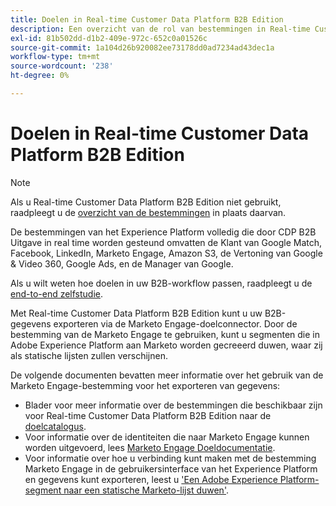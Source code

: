 ```yaml
---
title: Doelen in Real-time Customer Data Platform B2B Edition
description: Een overzicht van de rol van bestemmingen in Real-time Customer Data Platform B2B Edition.
exl-id: 81b502dd-d1b2-409e-972c-652c0a01526c
source-git-commit: 1a104d26b920082ee73178dd0ad7234ad43dec1a
workflow-type: tm+mt
source-wordcount: '238'
ht-degree: 0%

---
```


# Doelen in Real-time Customer Data Platform B2B Edition

>[!NOTE]
>
>Als u Real-time Customer Data Platform B2B Edition niet gebruikt, raadpleegt u de [overzicht van de bestemmingen](../../destinations/home.md) in plaats daarvan.

De bestemmingen van het Experience Platform volledig die door CDP B2B Uitgave in real time worden gesteund omvatten de Klant van Google Match, Facebook, LinkedIn, Marketo Engage, Amazon S3, de Vertoning van Google &amp; Video 360, Google Ads, en de Manager van Google.

Als u wilt weten hoe doelen in uw B2B-workflow passen, raadpleegt u de [end-to-end zelfstudie](../b2b-tutorial.md#activate-your-evaluated-data-to-a-destination).

Met Real-time Customer Data Platform B2B Edition kunt u uw B2B-gegevens exporteren via de Marketo Engage-doelconnector. Door de bestemming van de Marketo Engage te gebruiken, kunt u segmenten die in Adobe Experience Platform aan Marketo worden gecreeerd duwen, waar zij als statische lijsten zullen verschijnen.

De volgende documenten bevatten meer informatie over het gebruik van de Marketo Engage-bestemming voor het exporteren van gegevens:

- Blader voor meer informatie over de bestemmingen die beschikbaar zijn voor Real-time Customer Data Platform B2B Edition naar de [doelcatalogus](../../destinations/catalog/overview.md).
- Voor informatie over de identiteiten die naar Marketo Engage kunnen worden uitgevoerd, lees [Marketo Engage Doeldocumentatie](../../destinations/catalog/adobe/marketo-engage.md).
- Voor informatie over hoe u verbinding kunt maken met de bestemming Marketo Engage in de gebruikersinterface van het Experience Platform en gegevens kunt exporteren, leest u [&#39;Een Adobe Experience Platform-segment naar een statische Marketo-lijst duwen&#39;](https://experienceleague.adobe.com/docs/marketo/using/product-docs/core-marketo-concepts/smart-lists-and-static-lists/static-lists/push-an-adobe-experience-platform-segment-to-a-marketo-static-list.html?lang=en).
